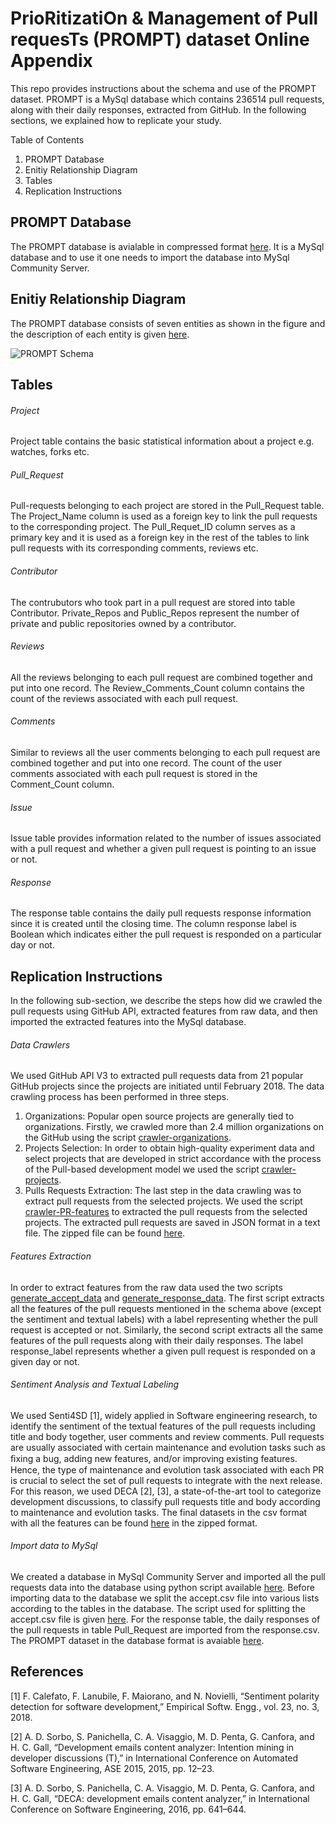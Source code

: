 # PrioRitizatiOn & Management of Pull requesTs (PROMPT) dataset Online Appendix
This repo provides instructions about the schema and use of the PROMPT dataset. PROMPT is a MySql database which contains 236514 pull requests, along with their daily responses, extracted from GitHub. In the following sections, we explained how to replicate your study.

Table of Contents
1. PROMPT Database
2. Enitiy Relationship Diagram
3. Tables
4. Replication Instructions

## PROMPT Database
The PROMPT database is avialable in compressed format [here](https://github.com/IlyasAzeem/PROMPT/blob/master/Replication_Package/Import_data_to_db). It is a MySql database and to use it one needs to import the database into MySql Community Server.

## Enitiy Relationship Diagram
The PROMPT database consists of seven entities as shown in the figure and the description of each entity is given [here](PR_Algorithm.pdf).

![PROMPT Schema](https://github.com/IlyasAzeem/PROMPT_DB/blob/master/ERD.png)

## Tables
###### Project
Project table contains the basic statistical information about a project e.g. watches, forks etc.
###### Pull_Request
Pull-requests belonging to each project are stored in the Pull_Request table. The Project_Name column is used as a foreign key to link the pull requests to the corresponding project. The Pull_Requet_ID column serves as a primary key and it is used as a foreign key in the rest of the tables to link pull requests with its corresponding comments, reviews etc.
###### Contributor
The contrubutors who took part in a pull request are stored into table Contributor. Private_Repos and Public_Repos represent the number of private and public repositories owned by a contributor. 
###### Reviews
All the reviews belonging to each pull request are combined together and put into one record. The Review_Comments_Count column contains the count of the reviews associated with each pull request. 
###### Comments
Similar to reviews all the user comments belonging to each pull request are combined together and put into one record. The count of the user comments associated with each pull request is stored in the Comment_Count column.
###### Issue
Issue table provides information related to the number of issues associated with a pull request and whether a given pull request is pointing to an issue or not. 
###### Response
The response table contains the daily pull requests response information since it is created until the closing time. The column response label is Boolean which indicates either the pull request is responded on a particular day or not.

## Replication Instructions
In the following sub-section, we describe the steps how did we crawled the pull requests using GitHub API, extracted features from raw data, and then imported the extracted features into the MySql database.
###### Data Crawlers
We used GitHub API V3 to extracted pull requests data from 21 popular GitHub projects since the projects are initiated until February 2018. The data crawling process has been performed in three steps.
1. Organizations: Popular open source projects are generally tied to organizations. Firstly, we crawled more than 2.4 million organizations on the GitHub using the script [crawler-organizations](https://github.com/IlyasAzeem/PROMPT/blob/master/Replication_Package/Data_Crawlers/crawler-organizations.py).
2. Projects Selection:  In order to obtain high-quality experiment data and select projects that are developed in strict accordance with the process of the Pull-based development model we used the script [crawler-projects](https://github.com/IlyasAzeem/PROMPT/blob/master/Replication_Package/Data_Crawlers/crawler-projects.py).
3. Pulls Requests Extraction: The last step in the data crawling was to extract pull requests from the selected projects. We used the script [crawler-PR-features](https://github.com/IlyasAzeem/PROMPT/blob/master/Replication_Package/Data_Crawlers/crawler-PR-features.py) to extracted the pull requests from the selected projects. The extracted pull requests are saved in JSON format in a text file. The zipped file can be found [here](https://github.com/IlyasAzeem/PROMPT/blob/master/Replication_Package/Dataset_CSV_Files/). 
###### Features Extraction
In order to extract features from the raw data used the two scripts [generate_accept_data](https://github.com/IlyasAzeem/PROMPT/blob/master/Replication_Package/Features_Extraction/generate_accept_data.py) and [generate_response_data](https://github.com/IlyasAzeem/PROMPT/blob/master/Replication_Package/Features_Extraction/generate_response_data.py). The first script extracts all the features of the pull requests mentioned in the schema above (except the sentiment and textual labels) with a label representing whether the pull request is accepted or not. Similarly, the second script extracts all the same features of the pull requests along with their daily responses. The label response_label represents whether a given pull request is responded on a given day or not.
###### Sentiment Analysis and Textual Labeling
We used Senti4SD [1], widely applied in Software engineering research, to identify the sentiment of the textual features of the pull requests including title and body together, user comments and review comments.
Pull requests are usually associated with certain maintenance and evolution tasks such as ﬁxing a bug, adding new features, and/or improving existing features. Hence, the type of maintenance and evolution task associated with each PR is crucial to select the set of pull requests to integrate with the next release. For this reason, we used DECA [2], [3], a state-of-the-art tool to categorize development discussions, to classify pull requests title and body according to maintenance and evolution tasks. The final datasets in the csv format with all the features can be found [here](https://github.com/IlyasAzeem/PROMPT/tree/master/Replication_Package/Dataset_CSV_Files) in the zipped format.
###### Import data to MySql
We created a database in MySql Community Server and imported all the pull requests data into the database using python script available [here](https://github.com/IlyasAzeem/PROMPT/blob/master/Replication_Package/Import_data_to_db/import_data_to_db.py). Before importing data to the database we split the accept.csv file into various lists according to the tables in the database. The script used for splitting the accept.csv file is given [here](https://github.com/IlyasAzeem/PROMPT/blob/master/Replication_Package/Import_data_to_db/create_list_for_db.py). For the response table, the daily responses of the pull requests in table Pull_Request are imported from the response.csv. The PROMPT dataset in the database format is avaiable [here](https://github.com/IlyasAzeem/PROMPT/blob/master/Replication_Package/Import_data_to_db).




## References
[1] F.  Calefato,  F.  Lanubile,  F.  Maiorano,  and  N.  Novielli,  “Sentiment polarity  detection  for  software  development,”  Empirical  Softw.  Engg., vol. 23, no. 3, 2018.

[2] A. D. Sorbo, S. Panichella, C. A. Visaggio, M. D. Penta, G. Canfora, and H. C. Gall, “Development emails content analyzer: Intention mining in developer discussions (T),” in International Conference on Automated Software Engineering, ASE 2015, 2015, pp. 12–23.

[3] A. D. Sorbo, S. Panichella, C. A. Visaggio, M. D. Penta, G. Canfora, and  H.  C.  Gall,  “DECA:  development  emails  content  analyzer,”  in International Conference on Software Engineering, 2016, pp. 641–644.
